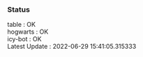 ### Status


table : OK  
hogwarts : OK  
icy-bot : OK  
Latest Update : 2022-06-29 15:41:05.315333
